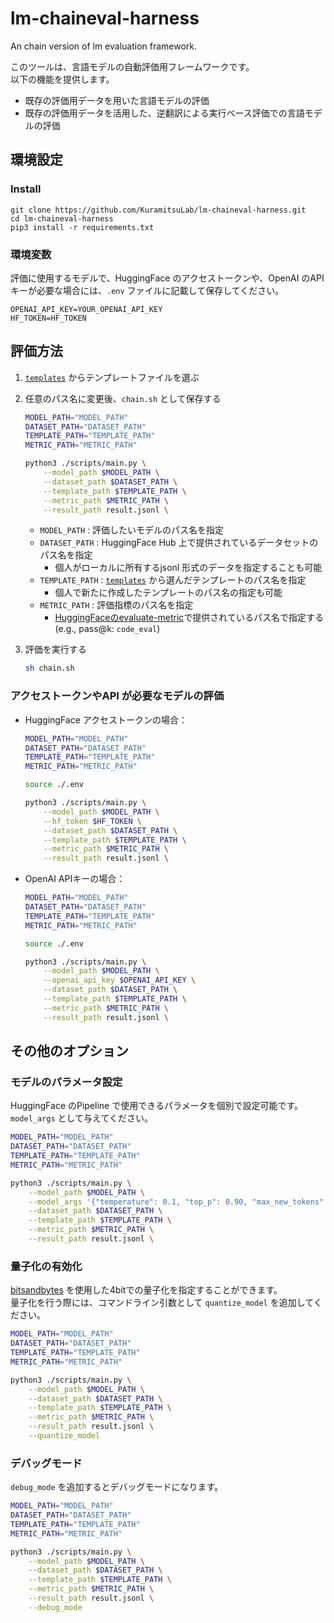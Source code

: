 # lm-chaineval-harness
An chain version of lm evaluation framework.

このツールは、言語モデルの自動評価用フレームワークです。  
以下の機能を提供します。

- 既存の評価用データを用いた言語モデルの評価
- 既存の評価用データを活用した、逆翻訳による実行ベース評価での言語モデルの評価

## 環境設定

### Install

```shell
git clone https://github.com/KuramitsuLab/lm-chaineval-harness.git
cd lm-chaineval-harness
pip3 install -r requirements.txt
```

### 環境変数

評価に使用するモデルで、HuggingFace のアクセストークンや、OpenAI のAPI キーが必要な場合には、`.env` ファイルに記載して保存してください。

```plaintext:envファイル
OPENAI_API_KEY=YOUR_OPENAI_API_KEY
HF_TOKEN=HF_TOKEN
```

## 評価方法

1. [`templates`](https://github.com/KuramitsuLab/lm-chaineval-harness/tree/main/templates) からテンプレートファイルを選ぶ
2. 任意のパス名に変更後、`chain.sh` として保存する
    ```sh
    MODEL_PATH="MODEL_PATH"
    DATASET_PATH="DATASET_PATH"
    TEMPLATE_PATH="TEMPLATE_PATH"
    METRIC_PATH="METRIC_PATH"

    python3 ./scripts/main.py \
        --model_path $MODEL_PATH \
        --dataset_path $DATASET_PATH \
        --template_path $TEMPLATE_PATH \
        --metric_path $METRIC_PATH \
        --result_path result.jsonl \
    ```
    
    - `MODEL_PATH` : 評価したいモデルのパス名を指定
    - `DATASET_PATH` : HuggingFace Hub 上で提供されているデータセットのパス名を指定
        - 個人がローカルに所有するjsonl 形式のデータを指定することも可能
    - `TEMPLATE_PATH` : [`templates`](https://github.com/KuramitsuLab/lm-chaineval-harness/tree/main/templates) から選んだテンプレートのパス名を指定
        - 個人で新たに作成したテンプレートのパス名の指定も可能
    - `METRIC_PATH` : 評価指標のパス名を指定
        - [HuggingFaceのevaluate-metric](https://huggingface.co/evaluate-metric)で提供されているパス名で指定する (e.g., pass@k: `code_eval`)


3. 評価を実行する
    ```sh
    sh chain.sh
    ```

### アクセストークンやAPI が必要なモデルの評価

- HuggingFace アクセストークンの場合：

    ```sh
    MODEL_PATH="MODEL_PATH"
    DATASET_PATH="DATASET_PATH"
    TEMPLATE_PATH="TEMPLATE_PATH"
    METRIC_PATH="METRIC_PATH"

    source ./.env

    python3 ./scripts/main.py \
        --model_path $MODEL_PATH \
        --hf_token $HF_TOKEN \
        --dataset_path $DATASET_PATH \
        --template_path $TEMPLATE_PATH \
        --metric_path $METRIC_PATH \
        --result_path result.jsonl \
    ```

- OpenAI APIキーの場合：

    ```sh
    MODEL_PATH="MODEL_PATH"
    DATASET_PATH="DATASET_PATH"
    TEMPLATE_PATH="TEMPLATE_PATH"
    METRIC_PATH="METRIC_PATH"

    source ./.env

    python3 ./scripts/main.py \
        --model_path $MODEL_PATH \
        --openai_api_key $OPENAI_API_KEY \
        --dataset_path $DATASET_PATH \
        --template_path $TEMPLATE_PATH \
        --metric_path $METRIC_PATH \
        --result_path result.jsonl \
    ```

## その他のオプション

### モデルのパラメータ設定

HuggingFace のPipeline で使用できるパラメータを個別で設定可能です。  
`model_args` として与えてください。

```sh
MODEL_PATH="MODEL_PATH"
DATASET_PATH="DATASET_PATH"
TEMPLATE_PATH="TEMPLATE_PATH"
METRIC_PATH="METRIC_PATH"

python3 ./scripts/main.py \
    --model_path $MODEL_PATH \
    --model_args '{"temperature": 0.1, "top_p": 0.90, "max_new_tokens": 512}' \
    --dataset_path $DATASET_PATH \
    --template_path $TEMPLATE_PATH \
    --metric_path $METRIC_PATH \
    --result_path result.jsonl \
```

### 量子化の有効化

[bitsandbytes](https://github.com/TimDettmers/bitsandbytes) を使用した4bitでの量子化を指定することができます。  
量子化を行う際には、コマンドライン引数として `quantize_model` を追加してください。

```sh
MODEL_PATH="MODEL_PATH"
DATASET_PATH="DATASET_PATH"
TEMPLATE_PATH="TEMPLATE_PATH"
METRIC_PATH="METRIC_PATH"

python3 ./scripts/main.py \
    --model_path $MODEL_PATH \
    --dataset_path $DATASET_PATH \
    --template_path $TEMPLATE_PATH \
    --metric_path $METRIC_PATH \
    --result_path result.jsonl \
    --quantize_model
```

### デバッグモード

`debug_mode` を追加するとデバッグモードになります。

```sh
MODEL_PATH="MODEL_PATH"
DATASET_PATH="DATASET_PATH"
TEMPLATE_PATH="TEMPLATE_PATH"
METRIC_PATH="METRIC_PATH"

python3 ./scripts/main.py \
    --model_path $MODEL_PATH \
    --dataset_path $DATASET_PATH \
    --template_path $TEMPLATE_PATH \
    --metric_path $METRIC_PATH \
    --result_path result.jsonl \
    --debug_mode
```
